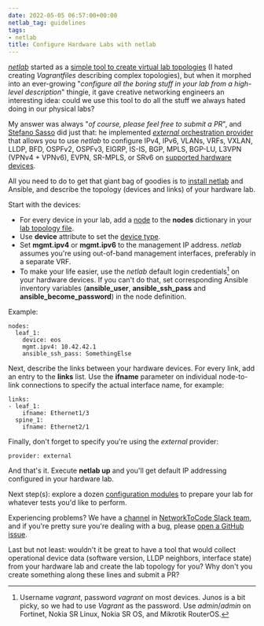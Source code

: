 ```yaml
---
date: 2022-05-05 06:57:00+00:00
netlab_tag: guidelines
tags:
- netlab
title: Configure Hardware Labs with netlab
---
```

*[netlab](https://netlab.tools/)* started as a [simple tool to create virtual lab topologies](/2020/12/build-labs-netsim-tools.html) (I hated creating *Vagrantfiles* describing complex topologies), but when it morphed into an ever-growing "_configure all the boring stuff in your lab from a high-level description_"  thingie, it gave creative networking engineers an interesting idea: could we use this tool to do all the stuff we always hated doing in our physical labs?

My answer was always "_of course, please feel free to submit a PR_", and [Stefano Sasso](http://stefano.dscnet.org/) did just that: he implemented [_external_  orchestration provider](https://netlab.tools/providers/) that allows you to use *netlab* to configure IPv4, IPv6, VLANs, VRFs, VXLAN, LLDP, BFD, OSPFv2, OSPFv3, EIGRP, IS-IS, BGP, MPLS, BGP-LU, L3VPN (VPNv4 + VPNv6), EVPN, SR-MPLS, or SRv6 on [supported hardware devices](https://netlab.tools/platforms/).
<!--more-->
All you need to do to get that giant bag of goodies is to [install netlab](https://netlab.tools/install/) and Ansible, and describe the topology (devices and links) of your hardware lab.

Start with the devices:

* For every device in your lab, add a [node](https://netlab.tools/nodes/) to the **nodes** dictionary in your [lab topology file](https://netlab.tools/topology-overview/).
* Use **device** attribute to set the [device type](https://netlab.tools/platforms/).
* Set **mgmt.ipv4** or **mgmt.ipv6** to the management IP address. *netlab* assumes you're using out-of-band management interfaces, preferably in a separate VRF.
* To make your life easier, use the *netlab* default login credentials[^CRED] on your hardware devices. If you can't do that, set corresponding Ansible inventory variables (**ansible_user**, **ansible_ssh_pass** and **ansible_become_password**) in the node definition.

Example:

```
nodes:
  leaf_1:
    device: eos
    mgmt.ipv4: 10.42.42.1
    ansible_ssh_pass: SomethingElse
```

[^CRED]: Username *vagrant*, password *vagrant* on most devices.  Junos is a bit picky, so we had to use *Vagrant* as the password. Use *admin*/*admin* on Fortinet, Nokia SR Linux, Nokia SR OS, and Mikrotik RouterOS.

Next, describe the links between your hardware devices. For every link, add an entry to the **links** list. Use the **ifname** parameter on individual node-to-link connections to specify the actual interface name, for example:

```
links:
- leaf_1:
    ifname: Ethernet1/3
  spine_1:
    ifname: Ethernet2/1
```

Finally, don't forget to specify you're using the *external* provider:

```
provider: external
```

And that's it. Execute **netlab up** and you'll get default IP addressing configured in your hardware lab.

Next step(s): explore a dozen [configuration modules](https://netlab.tools/module-reference/) to prepare your lab for whatever tests you'd like to perform.

Experiencing problems? We have a [channel](https://networktocode.slack.com/archives/C022DQHK8BH) in [NetworkToCode Slack team](https://networktocode.herokuapp.com/), and if you're pretty sure you're dealing with a bug, please [open a GitHub issue](https://github.com/ipspace/netlab/issues).

Last but not least: wouldn't it be great to have a tool that would collect operational device data (software version, LLDP neighbors, interface state) from your hardware lab and create the lab topology for you? Why don't you create something along these lines and submit a PR?
